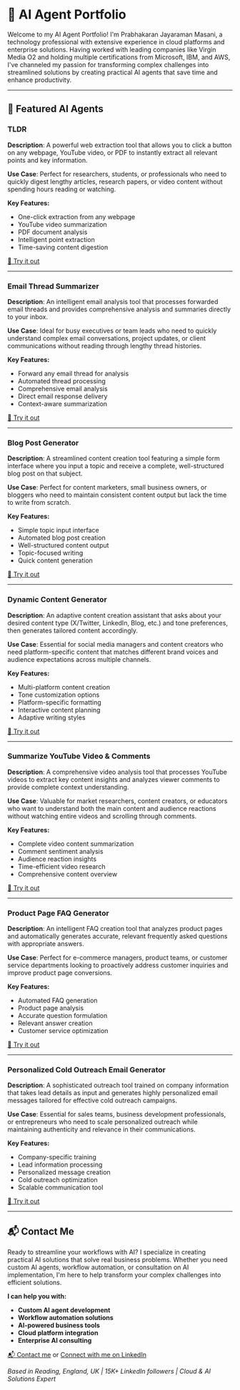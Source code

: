 # 🧠 AI Agent Portfolio

Welcome to my AI Agent Portfolio! I'm Prabhakaran Jayaraman Masani, a technology professional with extensive experience in cloud platforms and enterprise solutions. Having worked with leading companies like Virgin Media O2 and holding multiple certifications from Microsoft, IBM, and AWS, I've channeled my passion for transforming complex challenges into streamlined solutions by creating practical AI agents that save time and enhance productivity.

---

## 🚀 Featured AI Agents

### TLDR  
**Description**: A powerful web extraction tool that allows you to click a button on any webpage, YouTube video, or PDF to instantly extract all relevant points and key information.

**Use Case**: Perfect for researchers, students, or professionals who need to quickly digest lengthy articles, research papers, or video content without spending hours reading or watching.

**Key Features:**
- One-click extraction from any webpage
- YouTube video summarization
- PDF document analysis
- Intelligent point extraction
- Time-saving content digestion

[🔗 Try it out](https://app.mindstudio.ai/agents/tldr-508842af)

---

### Email Thread Summarizer  
**Description**: An intelligent email analysis tool that processes forwarded email threads and provides comprehensive analysis and summaries directly to your inbox.

**Use Case**: Ideal for busy executives or team leads who need to quickly understand complex email conversations, project updates, or client communications without reading through lengthy thread histories.

**Key Features:**
- Forward any email thread for analysis
- Automated thread processing
- Comprehensive email analysis
- Direct email response delivery
- Context-aware summarization

[🔗 Try it out](https://app.mindstudio.ai/agents/email-thread-summarizer-8d2fb42a)

---

### Blog Post Generator  
**Description**: A streamlined content creation tool featuring a simple form interface where you input a topic and receive a complete, well-structured blog post on that subject.

**Use Case**: Perfect for content marketers, small business owners, or bloggers who need to maintain consistent content output but lack the time to write from scratch.

**Key Features:**
- Simple topic input interface
- Automated blog post creation
- Well-structured content output
- Topic-focused writing
- Quick content generation

[🔗 Try it out](https://app.mindstudio.ai/agents/blog-post-generator-7a6a5e74)

---

### Dynamic Content Generator  
**Description**: An adaptive content creation assistant that asks about your desired content type (X/Twitter, LinkedIn, Blog, etc.) and tone preferences, then generates tailored content accordingly.

**Use Case**: Essential for social media managers and content creators who need platform-specific content that matches different brand voices and audience expectations across multiple channels.

**Key Features:**
- Multi-platform content creation
- Tone customization options
- Platform-specific formatting
- Interactive content planning
- Adaptive writing styles

[🔗 Try it out](https://app.mindstudio.ai/agents/dynamic-content-generator-66bcf962)

---

### Summarize YouTube Video & Comments  
**Description**: A comprehensive video analysis tool that processes YouTube videos to extract key content insights and analyzes viewer comments to provide complete context understanding.

**Use Case**: Valuable for market researchers, content creators, or educators who want to understand both the main content and audience reactions without watching entire videos and scrolling through comments.

**Key Features:**
- Complete video content summarization
- Comment sentiment analysis
- Audience reaction insights
- Time-efficient video research
- Comprehensive content overview

[🔗 Try it out](https://app.mindstudio.ai/agents/summarize-youtube-video--comments-c37f0f96)

---

### Product Page FAQ Generator  
**Description**: An intelligent FAQ creation tool that analyzes product pages and automatically generates accurate, relevant frequently asked questions with appropriate answers.

**Use Case**: Perfect for e-commerce managers, product teams, or customer service departments looking to proactively address customer inquiries and improve product page conversions.

**Key Features:**
- Automated FAQ generation
- Product page analysis
- Accurate question formulation
- Relevant answer creation
- Customer service optimization

[🔗 Try it out](https://app.mindstudio.ai/agents/product-page-faq-generator-0e75ef19)

---

### Personalized Cold Outreach Email Generator  
**Description**: A sophisticated outreach tool trained on company information that takes lead details as input and generates highly personalized email messages tailored for effective cold outreach campaigns.

**Use Case**: Essential for sales teams, business development professionals, or entrepreneurs who need to scale personalized outreach while maintaining authenticity and relevance in their communications.

**Key Features:**
- Company-specific training
- Lead information processing
- Personalized message creation
- Cold outreach optimization
- Scalable communication tool

[🔗 Try it out](https://app.mindstudio.ai/agents/personalized-cold-outreach-email-generator-c01819fc)

---

## 📬 Contact Me

Ready to streamline your workflows with AI? I specialize in creating practical AI solutions that solve real business problems. Whether you need custom AI agents, workflow automation, or consultation on AI implementation, I'm here to help transform your complex challenges into efficient solutions.

**I can help you with:**
- **Custom AI agent development**
- **Workflow automation solutions**
- **AI-powered business tools**
- **Cloud platform integration**
- **Enterprise AI consulting**

[📬 Contact me](mailto:prabhakaranjm@example.com) or [Connect with me on LinkedIn](https://www.linkedin.com/in/prabhakaranjm)

*Based in Reading, England, UK | 15K+ LinkedIn followers | Cloud & AI Solutions Expert*
